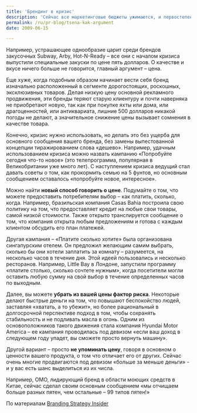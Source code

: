 ```yaml
---
title: 'Брендинг в кризис'
description: 'Сейчас все маркетинговые бюджеты ужимаются, и первостепенными задачами становится мотивирование покупки, в основном за счет манипулирования ценами. Но эта концентрация внимания на вопросах цены может быть вредной  для долгосрочного существования бренда. Сейчас любая маркетинговая коммуникация должна вносить вклад в построение бренда.'
permalink: /ru/pr-blog/tsena-kak-argument
date: 2009-06-15

---
```


Например, устрашающее однообразие царит среди брендов закусочных   Subway, Arby,  Hot-N-Ready – все они с началом кризиса выпустили специальные закуски по цене пять долларов. О качестве и вкусе ничего больше не говорится, главный аргумент – цена.

Еще хуже, когда подобным образом начинает вести себя бренд изначально расположенный в сегменте дорогостоящих, роскошных, эксклюзивных товаров. Делая низкую цену основной рекламного продвижения, эти бренды теряют старую клиентуру и почти наверняка не приобретают новую, так как при покупке яхты или дома, или драгоценностей, или антиквариата, лишние 500 долларов никакой погоды не делают, а значительное снижение цены вызывает сомнения в качестве товара.

Конечно, кризис нужно использовать, но делать это без ущерба для основного сообщения вашего бренда, без замены выпестованной концепции тиражированием слова «дешево». Например, удачным использованием кризиса можно назвать кампанию «Попробуйте сегодня что-то новое» (это телепрограмма, популярная в Великобритании уже много лет). С наступлением кризиса ведущий стал давать советы о том, как прокормить семью на 5 фунтов, но основным сообщением оставалось «попробуйте новое, интересное».

Можно найти <strong>новый способ говорить о цене</strong>. Подумайте о том, что можете предоставить потребителям выбор – как платить, сколько, когда. Например, бразильская компания Casas Bahia построила свою политику на том, что предоставляет кредит на любые свои товары, самой низкой стоимости. Также открыто транслируется сообщение о том, что компания открыта любым предложениям и готова с каждым клиентом обсудить его план платежей.

Другая кампания – «Платите сколько хотите» была организована сингапурским отелем. Он предложил желающим самим выбрать, сколько бы они хотели заплатить за комнату – разумеется, на несколько часов в течение дня. Этой идеей пользовались и несколько ресторанов. Например, Little Bay в Лондоне, запустили программу «платите столько, сколько сочтете нужным», когда посетители могли оставить любую сумму на свой выбор в течение определенных часов по выходным.

Далее, вы можете <strong>убрать из вашей цены фактор риска</strong>. Некоторые делают быстрые деньги на том, что повышают беспокойство людей, заставляя «хватать, а то убежит», но более рациональный в долгосрочной перспективе подход в том, чтобы сохранять стабильность и не подливать масла в огонь. Одним из основоположников такого движения стала компания Hyundai Motor America – ее кампания проводилась под девизом «если ваш доход в следующем году упадет, вы сможете просто вернуть машину».

Другой вариант – просто <strong>не упоминать цену</strong>, говоря в основном о ценности вашего продукта, о том что отличает его от других. Сейчас очень многие продвигаются под девизом «больше за меньше деньги» - и  у вас есть шанс выделиться из их числа.

Например, OMO, лидирующий бренд в области моющих средств в Китае, сейчас сделал своим основным сообщением «мы отчищаем  больше разных пятен, чем остальные – 99 типов пятен!»

По материалам <a href="https://www.brandingstrategyinsider.com/2009/06/defying-the-genericizing-of-brands-.html">Branding Strategy Insider </a>

